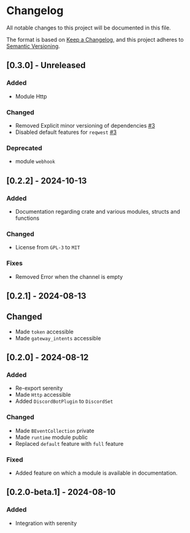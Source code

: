 # Changelog

All notable changes to this project will be documented in this file.

The format is based on [Keep a Changelog](https://keepachangelog.com/en/1.1.0/),
and this project adheres to [Semantic Versioning](https://semver.org/spec/v2.0.0.html).

## [0.3.0] - Unreleased

### Added
- Module Http

### Changed
- Removed Explicit minor versioning of dependencies [#3](https://github.com/as1100k/bevy-discord/pull/3)
- Disabled default features for `reqwest` [#3](https://github.com/as1100k/bevy-discord/pull/3)

### Deprecated
- module `webhook`

## [0.2.2] - 2024-10-13

### Added
- Documentation regarding crate and various modules, structs and functions

### Changed
- License from `GPL-3` to `MIT`

### Fixes
- Removed Error when the channel is empty

## [0.2.1] - 2024-08-13

## Changed
- Made `token` accessible
- Made `gateway_intents` accessible

## [0.2.0] - 2024-08-12

### Added
- Re-export serenity
- Made `Http` accessible
- Added `DiscordBotPlugin` to `DiscordSet`

### Changed
- Made `BEventCollection` private
- Made `runtime` module public
- Replaced `default` feature with `full` feature

### Fixed
- Added feature on which a module is available in documentation.

## [0.2.0-beta.1] - 2024-08-10

### Added
- Integration with serenity
